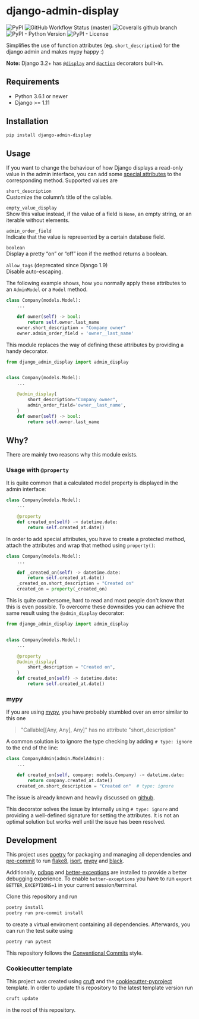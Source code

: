 # django-admin-display

![PyPI](https://img.shields.io/pypi/v/django-admin-display?style=flat-square)
![GitHub Workflow Status (master)](https://img.shields.io/github/workflow/status/escaped/django-admin-display/Test%20&%20Lint/master?style=flat-square)
![Coveralls github branch](https://img.shields.io/coveralls/github/escaped/django-admin-display/master?style=flat-square)
![PyPI - Python Version](https://img.shields.io/pypi/pyversions/django-admin-display?style=flat-square)
![PyPI - License](https://img.shields.io/pypi/l/django-admin-display?style=flat-square)


Simplifies the use of function attributes (eg. `short_description`) for the django admin and makes mypy happy :)

**Note:** Django 3.2+ has [`@display`](https://docs.djangoproject.com/en/3.2/ref/contrib/admin/#the-display-decorator) and [`@action`](https://docs.djangoproject.com/en/3.2/ref/contrib/admin/actions/#the-action-decorator) decorators built-in.

## Requirements

* Python 3.6.1 or newer
* Django >= 1.11

## Installation

```sh
pip install django-admin-display
```

## Usage

If you want to change the behaviour of how Django displays a read-only value in the admin interface,
you can add some [special attributes](>https://docs.djangoproject.com/en/2.1/ref/contrib/admin/#django.contrib.admin.ModelAdmin.list_display) to the corresponding method.
Supported values are

`short_description`  
    Customize the column’s title of the callable.

`empty_value_display`  
    Show this value instead, if the value of a field is `None`, an empty string, or an iterable without elements.

`admin_order_field`  
    Indicate that the value is represented by a certain database field.

`boolean`  
    Display a pretty “on” or “off” icon if the method returns a boolean.

`allow_tags` (deprecated since Django 1.9)  
    Disable auto-escaping.

The following example shows, how you normally apply these attributes to an `AdminModel` or a `Model` method.

```python
class Company(models.Model):
    ...

    def owner(self) -> bool:
        return self.owner.last_name
    owner.short_description = "Company owner"
    owner.admin_order_field = 'owner__last_name'
```

This module replaces the way of defining these attributes by providing a handy decorator.

```python
from django_admin_display import admin_display


class Company(models.Model):
    ...

    @admin_display(
        short_description="Company owner",
        admin_order_field='owner__last_name',
    )
    def owner(self) -> bool:
        return self.owner.last_name
```

## Why?

There are mainly two reasons why this module exists.

### Usage with `@property`

It is quite common that a calculated model property is displayed in the admin interface:

```python
class Company(models.Model):
    ...

    @property
    def created_on(self) -> datetime.date:
        return self.created_at.date()
```

In order to add special attributes, you have to create a protected method,
attach the attributes and wrap that method using `property()`:

```python
class Company(models.Model):
    ...

    def _created_on(self) -> datetime.date:
        return self.created_at.date()
    _created_on.short_description = "Created on"
    created_on = property(_created_on)
```

This is quite cumbersome, hard to read and most people don't know that this is even possible.
To overcome these downsides you can achieve the same result using the `@admin_display` decorator:

```python
from django_admin_display import admin_display


class Company(models.Model):
    ...

    @property
    @admin_display(
        short_description = "Created on",
    )
    def created_on(self) -> datetime.date:
        return self.created_at.date()
```

### mypy

If you are using [mypy](http://mypy-lang.org/), you have probably stumbled over an error similar to this one

> "Callable[[Any, Any], Any]" has no attribute "short_description"

A common solution is to ignore the type checking by adding `# type: ignore` to the end of the line:

```python
class CompanyAdmin(admin.ModelAdmin):
    ...

    def created_on(self, company: models.Company) -> datetime.date:
        return company.created_at.date()
    created_on.short_description = "Created on"  # type: ignore
```

The issue is already known and heavily discussed on [github](https://github.com/python/mypy/issues/2087).

This decorator solves the issue by internally using `# type: ignore` and providing a well-defined signature for setting the attributes.
It is not an optimal solution but works well until the issue has been resolved.

## Development

This project uses [poetry](https://poetry.eustace.io/) for packaging and
managing all dependencies and [pre-commit](https://pre-commit.com/) to run
[flake8](http://flake8.pycqa.org/), [isort](https://pycqa.github.io/isort/),
[mypy](http://mypy-lang.org/) and [black](https://github.com/python/black).

Additionally, [pdbpp](https://github.com/pdbpp/pdbpp) and [better-exceptions](https://github.com/qix-/better-exceptions) are installed to provide a better debugging experience.
To enable `better-exceptions` you have to run `export BETTER_EXCEPTIONS=1` in your current session/terminal.

Clone this repository and run

```bash
poetry install
poetry run pre-commit install
```

to create a virtual enviroment containing all dependencies.
Afterwards, you can run the test suite using

```bash
poetry run pytest
```

This repository follows the [Conventional Commits](https://www.conventionalcommits.org/)
style.

### Cookiecutter template

This project was created using [cruft](https://github.com/cruft/cruft) and the
[cookiecutter-pyproject](https://github.com/escaped/cookiecutter-pypackage) template.
In order to update this repository to the latest template version run

```sh
cruft update
```

in the root of this repository.
